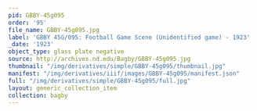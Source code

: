 ```yaml
---
pid: GBBY-45g095
order: '95'
file_name: GBBY-45g095.jpg
label: 'GBBY 45G/095: Football Game Scene (Unidentified game) - 1923'
_date: '1923'
object_type: glass plate negative
source: http://archives.nd.edu/Bagby/GBBY-45g095.jpg
thumbnail: "/img/derivatives/simple/GBBY-45g095/thumbnail.jpg"
manifest: "/img/derivatives/iiif/images/GBBY-45g095/manifest.json"
full: "/img/derivatives/simple/GBBY-45g095/full.jpg"
layout: generic_collection_item
collection: bagby
---
```

